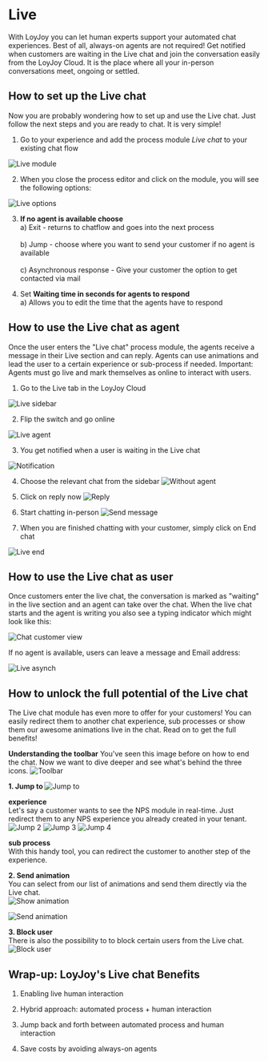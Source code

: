 # Live 

With LoyJoy you can let human experts support your automated chat experiences. Best of all, always-on agents are not required! Get notified when customers are waiting in the Live chat and join the conversation easily from the LoyJoy Cloud. It is the place where all your in-person conversations meet, ongoing or settled.

## How to set up the Live chat

Now you are probably wondering how to set up and use the Live chat. Just follow the next steps and you are ready to chat. It is very simple! 
 
1. Go to your experience and add the process module <i>Live chat</i> to your existing chat flow

![Live module](live_module.png "Live module")


2. When you close the process editor and click on the module, you will see the following options:

![Live options](live_options.png "Live options")

3. <b>If no agent is available choose</b> 
<br>a) Exit - returns to chatflow and goes into the next process</br> 
<br>b) Jump - choose where you want to send your customer if no agent is available</br> 
<br>c) Asynchronous response - Give your customer the option to get contacted via mail</br> 

4. Set <b>Waiting time in seconds for agents to respond</b> 
<br>a) Allows you to edit the time that the agents have to respond</br> 


## How to use the Live chat as agent
Once the user enters the "Live chat" process module, the agents receive a message in their Live section and can reply. Agents can use animations and lead the user to a certain experience or sub-process if needed. Important: Agents must go live and mark themselves as online to interact with users.


1. Go to the Live tab in the LoyJoy Cloud

![Live sidebar](live_sidebar.png "Live sidebar")


2. Flip the switch and go online

![Live agent](live_agent_online.png "Live agent")

3. You get notified when a user is waiting in the Live chat

![Notification](notification.png "Notification")

4. Choose the relevant chat from the sidebar
![Without agent](without_agent.png "Without agent")

5. Click on reply now
![Reply](reply_now.png "Reply")

6. Start chatting in-person
![Send message](chat_agent_view.png "Send message")

7. When you are finished chatting with your customer, simply click on End chat

![Live end](live_end.png "Live end")

## How to use the Live chat as user
Once customers enter the live chat, the conversation is marked as "waiting" in the live section and an agent can take over the chat. When the live chat starts and the agent is writing you also see a typing indicator which might look like this:

![Chat customer view](chat_customer_view.png "Chat customer view")


If no agent is available, users can leave a message and Email address:

![Live asynch](live_chat_asynch.png "Live asynch")



## How to unlock the full potential of the Live chat
The Live chat module has even more to offer for your customers! You can easily redirect them to another chat experience, sub processes or show them our awesome animations live in the chat. Read on to get the full benefits!

<b>Understanding the toolbar</b>
You've seen this image before on how to end the chat. Now we want to dive deeper and see what's behind the three icons.
![Toolbar](toolbar.png "Toolbar")

<b>1. Jump to </b>
![Jump to](jump_to.png "Jump to")

<b>experience</b>
<br>Let's say a customer wants to see the NPS module in real-time. Just redirect them to any NPS experience you already created in your tenant. </br>
![Jump 2](jump_to_experience_2.png "Jump 2")
![Jump 3](jump_to_experience_3.png "Jump 3")
![Jump 4](jump_to_experience_4.png "Jump 4")

<b>sub process</b>
<br>With this handy tool, you can redirect the customer to another step of the experience. </br>

<b>2. Send animation</b>
<br>You can select from our list of animations and send them directly via the Live chat. </br>
![Show animation](animation.png "Show animation")

![Send animation](send_animation.png "Send animation")

<b>3. Block user</b>
<br>There is also the possibility to to block certain users from the Live chat. </br>
![Block user](block.png "Block user")

## Wrap-up: LoyJoy's Live chat Benefits


1. Enabling live human interaction

2. Hybrid approach: automated process + human interaction

3. Jump back and forth between automated process and human interaction

4. Save costs by avoiding always-on agents
